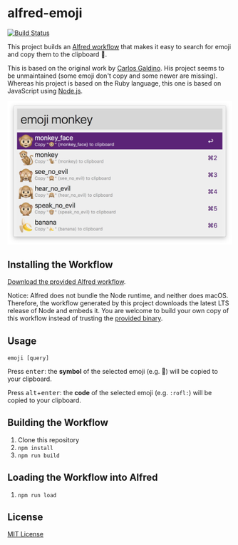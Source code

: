 # alfred-emoji

[![Build Status](https://travis-ci.org/jsumners/alfred-emoji.svg?branch=master)](https://travis-ci.org/jsumners/alfred-emoji)

This project builds an [Alfred workflow][alfred] that makes it easy to search
for emoji and copy them to the clipboard 🤘.

This is based on the original work by [Carlos Galdino][carlos]. His project
seems to be unmaintained (some emoji don't copy and some newer are missing).
Whereas his project is based on the Ruby language, this one is based on
JavaScript using [Node.js][node].

![screenshot](images/screenshot.png)

## Installing the Workflow

[Download the provided Alfred workflow][releases].

Notice: Alfred does not bundle the Node runtime, and neither does macOS.
Therefore, the workflow generated by this project downloads the latest LTS
release of Node and embeds it. You are welcome to build your own copy of this
workflow instead of trusting the [provided binary][releases].

[alfred]: https://alfredapp.com/
[carlos]: https://github.com/carlosgaldino/alfred-emoji-workflow/
[node]: https://nodejs.org/
[releases]: https://github.com/jsumners/alfred-emoji/releases

## Usage

```
emoji [query]
```

Press <kbd>enter</kbd>: the **symbol** of the selected emoji (e.g. 🤣)
will be copied to your clipboard.

Press <kbd>alt</kbd>+<kbd>enter</kbd>: the **code** of the selected
emoji (e.g. `:rofl:`) will be copied to your clipboard.

## Building the Workflow

1. Clone this repository
2. `npm install`
3. `npm run build`

## Loading the Workflow into Alfred

1. `npm run load`

## License

[MIT License](http://jsumners.mit-license.org/)
